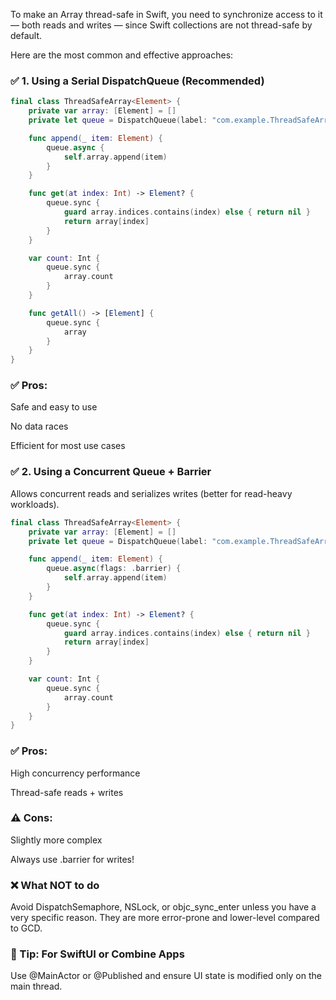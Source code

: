 To make an Array thread-safe in Swift, you need to synchronize access to it — both reads and writes — since Swift collections are not thread-safe by default.

Here are the most common and effective approaches:

### ✅ 1. Using a Serial DispatchQueue (Recommended)

```swift
final class ThreadSafeArray<Element> {
    private var array: [Element] = []
    private let queue = DispatchQueue(label: "com.example.ThreadSafeArray")

    func append(_ item: Element) {
        queue.async {
            self.array.append(item)
        }
    }

    func get(at index: Int) -> Element? {
        queue.sync {
            guard array.indices.contains(index) else { return nil }
            return array[index]
        }
    }

    var count: Int {
        queue.sync {
            array.count
        }
    }

    func getAll() -> [Element] {
        queue.sync {
            array
        }
    }
}
```

### ✅ Pros:
Safe and easy to use

No data races

Efficient for most use cases

### ✅ 2. Using a Concurrent Queue + Barrier
Allows concurrent reads and serializes writes (better for read-heavy workloads).

```swift
final class ThreadSafeArray<Element> {
    private var array: [Element] = []
    private let queue = DispatchQueue(label: "com.example.ThreadSafeArray", attributes: .concurrent)

    func append(_ item: Element) {
        queue.async(flags: .barrier) {
            self.array.append(item)
        }
    }

    func get(at index: Int) -> Element? {
        queue.sync {
            guard array.indices.contains(index) else { return nil }
            return array[index]
        }
    }

    var count: Int {
        queue.sync {
            array.count
        }
    }
}
```

### ✅ Pros:
High concurrency performance

Thread-safe reads + writes

### ⚠️ Cons:
Slightly more complex

Always use .barrier for writes!

### ❌ What NOT to do
Avoid DispatchSemaphore, NSLock, or objc_sync_enter unless you have a very specific reason. They are more error-prone and lower-level compared to GCD.

### 🧠 Tip: For SwiftUI or Combine Apps
Use @MainActor or @Published and ensure UI state is modified only on the main thread.

